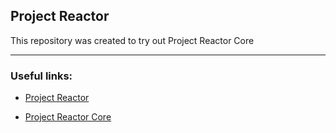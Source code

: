 ## Project Reactor

This repository was created to try out Project Reactor Core

---
### Useful links:
- [Project Reactor](https://projectreactor.io/docs)

- [Project Reactor Core](https://projectreactor.io/docs/core/release/reference/)